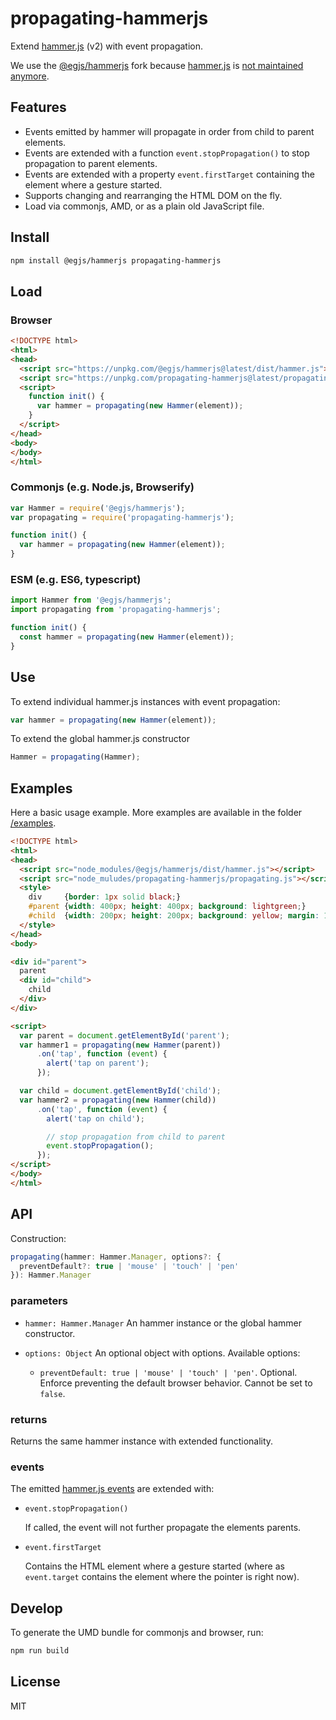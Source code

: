 # propagating-hammerjs

Extend [hammer.js](https://hammerjs.github.io/) (v2) with event propagation.

We use the [@egjs/hammerjs](https://www.npmjs.com/package/@egjs/hammerjs) fork because [hammer.js](https://www.npmjs.com/package/hammerjs) is [not maintained anymore](https://github.com/hammerjs/hammer.js/graphs/code-frequency).

## Features

- Events emitted by hammer will propagate in order from child to parent
  elements.
- Events are extended with a function `event.stopPropagation()` to stop
  propagation to parent elements.
- Events are extended with a property `event.firstTarget` containing the
  element where a gesture started.
- Supports changing and rearranging the HTML DOM on the fly.
- Load via commonjs, AMD, or as a plain old JavaScript file.

## Install

```sh
npm install @egjs/hammerjs propagating-hammerjs
```

## Load

### Browser

```html
<!DOCTYPE html>
<html>
<head>
  <script src="https://unpkg.com/@egjs/hammerjs@latest/dist/hammer.js"></script>
  <script src="https://unpkg.com/propagating-hammerjs@latest/propagating.js"></script>
  <script>
    function init() {
      var hammer = propagating(new Hammer(element));
    }
  </script>
</head>
<body>
</body>
</html>
```

### Commonjs (e.g. Node.js, Browserify)

```js
var Hammer = require('@egjs/hammerjs');
var propagating = require('propagating-hammerjs');

function init() {
  var hammer = propagating(new Hammer(element));
}
```

### ESM (e.g. ES6, typescript)

```typescript
import Hammer from '@egjs/hammerjs';
import propagating from 'propagating-hammerjs';

function init() {
  const hammer = propagating(new Hammer(element));
}
```

## Use

To extend individual hammer.js instances with event propagation:

```js
var hammer = propagating(new Hammer(element));
```

To extend the global hammer.js constructor

```js
Hammer = propagating(Hammer);
```

## Examples

Here a basic usage example.
More examples are available in the folder [/examples](./examples/).

```html
<!DOCTYPE html>
<html>
<head>
  <script src="node_modules/@egjs/hammerjs/dist/hammer.js"></script>
  <script src="node_muludes/propagating-hammerjs/propagating.js"></script>
  <style>
    div     {border: 1px solid black;}
    #parent {width: 400px; height: 400px; background: lightgreen;}
    #child  {width: 200px; height: 200px; background: yellow; margin: 10px;}
  </style>
</head>
<body>

<div id="parent">
  parent
  <div id="child">
    child
  </div>
</div>

<script>
  var parent = document.getElementById('parent');
  var hammer1 = propagating(new Hammer(parent))
      .on('tap', function (event) {
        alert('tap on parent');
      });

  var child = document.getElementById('child');
  var hammer2 = propagating(new Hammer(child))
      .on('tap', function (event) {
        alert('tap on child');

        // stop propagation from child to parent
        event.stopPropagation();
      });
</script>
</body>
</html>
```

## API

Construction:

```typescript
propagating(hammer: Hammer.Manager, options?: {
  preventDefault?: true | 'mouse' | 'touch' | 'pen'
}): Hammer.Manager
```

### parameters

- `hammer: Hammer.Manager` An hammer instance or the global hammer constructor.

- `options: Object` An optional object with options. Available options:

  - `preventDefault: true | 'mouse' | 'touch' | 'pen'`. Optional.
    Enforce preventing the default browser behavior. Cannot be set to `false`.

### returns

Returns the same hammer instance with extended functionality.

### events

The emitted [hammer.js events](http://hammerjs.github.io/api/#event-object) are
extended with:

- `event.stopPropagation()`

  If called, the event will not further propagate the elements parents.

- `event.firstTarget`

  Contains the HTML element where a gesture started (where as `event.target`
  contains the element where the pointer is right now).

## Develop

To generate the UMD bundle for commonjs and browser, run:

```sh
npm run build
```

## License

MIT
